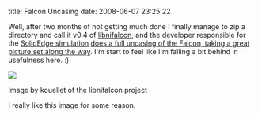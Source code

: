 title: Falcon Uncasing
date: 2008-06-07 23:25:22 

Well, after two months of not getting much done I finally manage to zip a directory and call it v0.4 of [libnifalcon][1], and the developer responsible for the [SolidEdge simulation][2] [does a full uncasing of the Falcon, taking a great picture set along the way][3]. I'm start to feel like I'm falling a bit behind in usefulness here. :)

[![][4]][3]

Image by kouellet of the libnifalcon project

I really like this image for some reason. 

   [1]: http://www.sourceforge.net/projects/libnifalcon
   [2]: http://www.nonpolynomial.com/archives/2008/05/solidedge-simulation-of-the-novint-falco.php
   [3]: http://picasaweb.google.com/kouellet/FalconProject?authkey=kAvHYd9lo5A
   [4]: http://images.nonpolynomial.com/nonpolynomial.com/blog/2008-06-07-falcon-uncasing/deskfalcon.jpg


